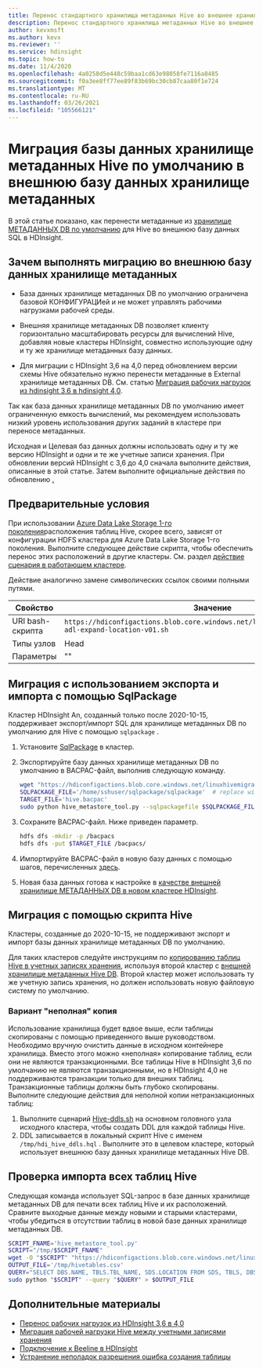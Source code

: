 ```yaml
---
title: Перенос стандартного хранилища метаданных Hive во внешнее хранилище метаданных на базе Azure HDInsight
description: Перенос стандартного хранилища метаданных Hive во внешнее хранилище метаданных на базе Azure HDInsight
author: kevxmsft
ms.author: kevx
ms.reviewer: ''
ms.service: hdinsight
ms.topic: how-to
ms.date: 11/4/2020
ms.openlocfilehash: 4a0258d5e448c59baa1cd63e98058fe7116a8485
ms.sourcegitcommit: f0a3ee8ff77ee89f83b69bc30cb87caa80f1e724
ms.translationtype: MT
ms.contentlocale: ru-RU
ms.lasthandoff: 03/26/2021
ms.locfileid: "105566121"
---
```

# <a name="migrate-default-hive-metastore-db-to-external-metastore-db"></a>Миграция базы данных хранилище метаданных Hive по умолчанию в внешнюю базу данных хранилище метаданных

В этой статье показано, как перенести метаданные из [хранилище МЕТАДАННЫХ DB по умолчанию](../hdinsight-use-external-metadata-stores.md#default-metastore) для Hive во внешнюю базу данных SQL в HDInsight. 

## <a name="why-migrate-to-external-metastore-db"></a>Зачем выполнять миграцию во внешнюю базу данных хранилище метаданных

* База данных хранилище метаданных DB по умолчанию ограничена базовой КОНФИГУРАЦИей и не может управлять рабочими нагрузками рабочей среды.

* Внешняя хранилище метаданных DB позволяет клиенту горизонтально масштабировать ресурсы для вычислений Hive, добавляя новые кластеры HDInsight, совместно использующие одну и ту же хранилище метаданных базу данных.

* Для миграции с HDInsight 3,6 на 4,0 перед обновлением версии схемы Hive обязательно нужно перенести метаданные в External хранилище метаданных DB. См. статью [Миграция рабочих нагрузок из hdinsight 3,6 в hdinsight 4,0](./apache-hive-migrate-workloads.md).

Так как база данных хранилище метаданных DB по умолчанию имеет ограниченную емкость вычислений, мы рекомендуем использовать низкий уровень использования других заданий в кластере при переносе метаданных.

Исходная и Целевая баз данных должны использовать одну и ту же версию HDInsight и одни и те же учетные записи хранения. При обновлении версий HDInsight с 3,6 до 4,0 сначала выполните действия, описанные в этой статье. Затем выполните официальные действия по обновлению [.](./apache-hive-migrate-workloads.md)

## <a name="prerequisites"></a>Предварительные условия

При использовании [Azure Data Lake Storage 1-го поколения](../overview-data-lake-storage-gen1.md)расположения таблиц Hive, скорее всего, зависят от конфигурации HDFS кластера для Azure Data Lake Storage 1-го поколения. Выполните следующее действие скрипта, чтобы обеспечить перенос этих расположений в другие кластеры. См. раздел [действие сценария в работающем кластере](../hdinsight-hadoop-customize-cluster-linux.md#script-action-to-a-running-cluster).

Действие аналогично замене символических ссылок своими полными путями.

|Свойство | Значение |
|---|---|
|URI bash-скрипта|`https://hdiconfigactions.blob.core.windows.net/linuxhivemigrationv01/hive-adl-expand-location-v01.sh`|
|Типы узлов|Head|
|Параметры|""|

## <a name="migrate-with-exportimport-using-sqlpackage"></a>Миграция с использованием экспорта и импорта с помощью SqlPackage

Кластер HDInsight An, созданный только после 2020-10-15, поддерживает экспорт/импорт SQL для хранилище метаданных DB по умолчанию для Hive с помощью `sqlpackage` .

1. Установите [SqlPackage](/sql/tools/sqlpackage-download#get-sqlpackage-net-core-for-linux) в кластер.

2. Экспортируйте базу данных хранилище метаданных DB по умолчанию в BACPAC-файл, выполнив следующую команду.

    ```bash
    wget "https://hdiconfigactions.blob.core.windows.net/linuxhivemigrationv01/hive_metastore_tool.py"
    SQLPACKAGE_FILE='/home/sshuser/sqlpackage/sqlpackage'  # replace with sqlpackage location
    TARGET_FILE='hive.bacpac'
    sudo python hive_metastore_tool.py --sqlpackagefile $SQLPACKAGE_FILE --targetfile $TARGET_FILE
    ```

3. Сохраните BACPAC-файл. Ниже приведен параметр.

    ```bash
    hdfs dfs -mkdir -p /bacpacs
    hdfs dfs -put $TARGET_FILE /bacpacs/
    ```

4. Импортируйте BACPAC-файл в новую базу данных с помощью шагов, перечисленных [здесь](../../azure-sql/database/database-import.md).

5. Новая база данных готова к настройке в [качестве внешней хранилище МЕТАДАННЫХ DB в новом кластере HDInsight](../hdinsight-use-external-metadata-stores.md#select-a-custom-metastore-during-cluster-creation).

## <a name="migrate-using-hive-script"></a>Миграция с помощью скрипта Hive

Кластеры, созданные до 2020-10-15, не поддерживают экспорт и импорт базы данных хранилище метаданных DB по умолчанию.

Для таких кластеров следуйте инструкциям по [копированию таблиц Hive в учетных записях хранения](./hive-migration-across-storage-accounts.md), используя второй кластер с [внешней хранилище метаданных Hive DB](../hdinsight-use-external-metadata-stores.md#select-a-custom-metastore-during-cluster-creation). Второй кластер может использовать ту же учетную запись хранения, но должен использовать новую файловую систему по умолчанию.

### <a name="option-to-shallow-copy"></a>Вариант "неполная" копия
Использование хранилища будет вдвое выше, если таблицы скопированы с помощью приведенного выше руководством. Необходимо вручную очистить данные в исходном контейнере хранилища.
Вместо этого можно «неполная» копирование таблиц, если они не являются транзакционными. Все таблицы Hive в HDInsight 3,6 по умолчанию не являются транзакционными, но в HDInsight 4,0 не поддерживаются транзакции только для внешних таблиц. Транзакционные таблицы должны быть глубоко скопированы. Выполните следующие действия для неполной копии нетранзакционных таблиц:

1. Выполните сценарий [Hive-ddls.sh](https://hdiconfigactions.blob.core.windows.net/linuxhivemigrationv01/hive-ddls.sh) на основном головного узла исходного кластера, чтобы создать DDL для каждой таблицы Hive.
2. DDL записывается в локальный скрипт Hive с именем `/tmp/hdi_hive_ddls.hql` . Выполните это в целевом кластере, который использует внешнюю базу данных хранилище метаданных Hive DB.

## <a name="verify-that-all-hive-tables-are-imported"></a>Проверка импорта всех таблиц Hive

Следующая команда использует SQL-запрос в базе данных хранилище метаданных DB для печати всех таблиц Hive и их расположений. Сравните выходные данные между новыми и старыми кластерами, чтобы убедиться в отсутствии таблиц в новой базе данных хранилище метаданных DB.

```bash
SCRIPT_FNAME='hive_metastore_tool.py'
SCRIPT="/tmp/$SCRIPT_FNAME"
wget -O "$SCRIPT" "https://hdiconfigactions.blob.core.windows.net/linuxhivemigrationv01/$SCRIPT_FNAME"
OUTPUT_FILE='/tmp/hivetables.csv'
QUERY="SELECT DBS.NAME, TBLS.TBL_NAME, SDS.LOCATION FROM SDS, TBLS, DBS WHERE TBLS.SD_ID = SDS.SD_ID AND TBLS.DB_ID = DBS.DB_ID ORDER BY DBS.NAME, TBLS.TBL_NAME ASC;"
sudo python "$SCRIPT" --query "$QUERY" > $OUTPUT_FILE
```

## <a name="further-reading"></a>Дополнительные материалы

* [Перенос рабочих нагрузок из HDInsight 3,6 в 4,0](./apache-hive-migrate-workloads.md)
* [Миграция рабочей нагрузки Hive между учетными записями хранения](./hive-migration-across-storage-accounts.md)
* [Подключение к Beeline в HDInsight](../hadoop/connect-install-beeline.md)
* [Устранение неполадок разрешения ошибка создания таблицы](./interactive-query-troubleshoot-permission-error-create-table.md)